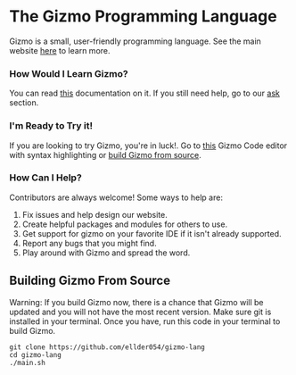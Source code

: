 # The Gizmo Programming Language
Gizmo is a small, user-friendly programming language. See the main website [here](https://ellder054.github.io/gizmolang/) to learn more.

### How Would I Learn Gizmo?
You can read [this](https://ellder054.github.io/gizmolang/docs.html) documentation on it.
If you still need help, go to our [ask](https://ellder054.github.io/gizmolang/ask.html) section.

### I'm Ready to Try it!
If you are looking to try Gizmo, you're in luck!. Go to [this](https://ellder054.github.io/gizmolang/try_it.html) Gizmo Code editor with syntax highlighting or [build Gizmo from source](###-building-gizmo-from-source).

### How Can I Help?
Contributors are always welcome! Some ways to help are:
1. Fix issues and help design our website.
2. Create helpful packages and modules for others to use.
3. Get support for gizmo on your favorite IDE if it isn't already supported.
4. Report any bugs that you might find.
5. Play around with Gizmo and spread the word.

## Building Gizmo From Source
Warning: If you build Gizmo now, there is a chance that Gizmo will be updated and you will not have the most recent version.
Make sure git is installed in your terminal.
Once you have, run this code in your terminal to build Gizmo.

```shell
git clone https://github.com/ellder054/gizmo-lang
cd gizmo-lang
./main.sh
```
